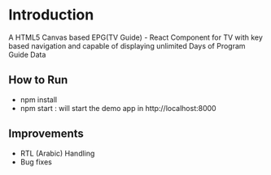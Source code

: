 # Introduction

A HTML5 Canvas based EPG(TV Guide) - React Component for TV with key based navigation and capable of displaying unlimited Days of Program Guide Data

## How to Run
- npm install
- npm start : will start the demo app in http://localhost:8000

## Improvements
- RTL (Arabic) Handling
- Bug fixes

